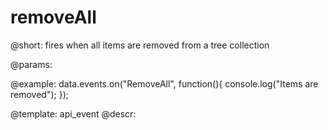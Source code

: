 removeAll
=============

@short: fires when all items are removed from a tree collection
	
@params:



@example:
data.events.on("RemoveAll", function(){
	console.log("Items are removed");
});


@template:	api_event
@descr:


